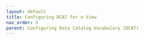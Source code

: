 ```yaml
---
layout: default
title: Configuring DCAT for a View
nav_order: 3
parent: Configuring Data Catalog Vocabulary (DCAT)
---
```

